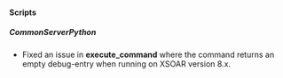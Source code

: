 
#### Scripts

##### CommonServerPython

- Fixed an issue in **execute_command** where the command returns an empty debug-entry when running on XSOAR version 8.x.
